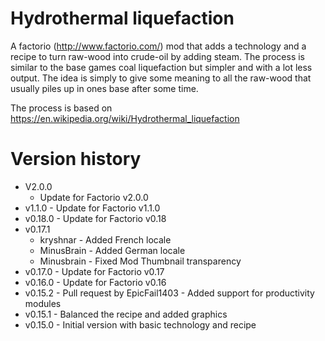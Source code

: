 # Hydrothermal liquefaction

A factorio (http://www.factorio.com/) mod that adds a technology and a recipe to turn raw-wood into crude-oil by adding steam. The process is similar to the base games coal liquefaction but simpler and with a lot less output. The idea is simply to give some meaning to all the raw-wood that usually piles up in ones base after some time.

The process is based on https://en.wikipedia.org/wiki/Hydrothermal_liquefaction

# Version history
* V2.0.0
  * Update for Factorio v2.0.0
* v1.1.0 - Update for Factorio v1.1.0
* v0.18.0 - Update for Factorio v0.18
* v0.17.1
  * kryshnar - Added French locale
  * MinusBrain - Added German locale
  * Minusbrain - Fixed Mod Thumbnail transparency
* v0.17.0 - Update for Factorio v0.17
* v0.16.0 - Update for Factorio v0.16
* v0.15.2 - Pull request by EpicFail1403 - Added support for productivity modules
* v0.15.1 - Balanced the recipe and added graphics
* v0.15.0 - Initial version with basic technology and recipe
